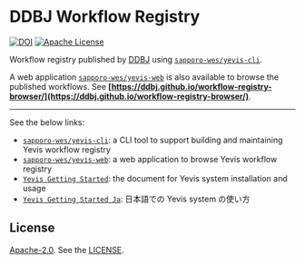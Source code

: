 # DDBJ Workflow Registry

[![DOI](https://zenodo.org/badge/442338369.svg)](https://zenodo.org/badge/latestdoi/442338369)
[![Apache License](https://img.shields.io/badge/license-Apache%202.0-orange.svg?style=flat&color=important)](http://www.apache.org/licenses/LICENSE-2.0)

Workflow registry published by [DDBJ](https://www.ddbj.nig.ac.jp/) using [`sapporo-wes/yevis-cli`](https://github.com/sapporo-wes/yevis-cli).

A web application [`sapporo-wes/yevis-web`](https://github.com/sapporo-wes/yevis-web) is also available to browse the published workflows.
See **[https://ddbj.github.io/workflow-registry-browser/](https://ddbj.github.io/workflow-registry-browser/)**.

---

See the below links:

- [`sapporo-wes/yevis-cli`](https://github.com/sapporo-wes/yevis-cli): a CLI tool to support building and maintaining Yevis workflow registry
- [`sapporo-wes/yevis-web`](https://github.com/sapporo-wes/yevis-web): a web application to browse Yevis workflow registry
- [`Yevis Getting Started`](https://sapporo-wes.github.io/yevis-cli/getting_started): the document for Yevis system installation and usage
- [`Yevis Getting Started Ja`](https://sapporo-wes.github.io/yevis-cli/getting_started_ja): 日本語での Yevis system の使い方

## License

[Apache-2.0](https://www.apache.org/licenses/LICENSE-2.0).
See the [LICENSE](https://github.com/ddbj/yevis-workflows/blob/main/LICENSE).
